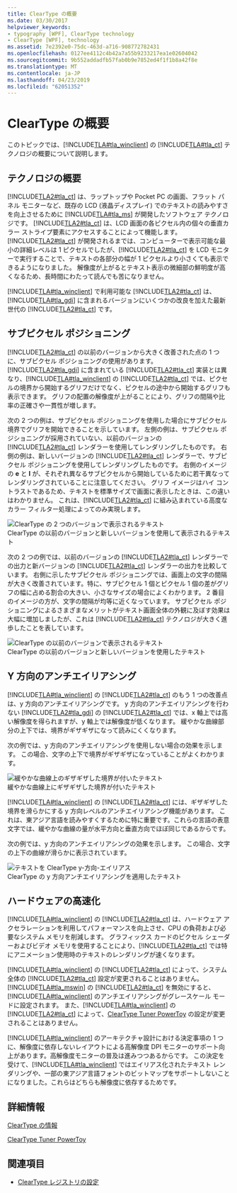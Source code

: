 ```yaml
---
title: ClearType の概要
ms.date: 03/30/2017
helpviewer_keywords:
- typography [WPF], ClearType technology
- ClearType [WPF], technology
ms.assetid: 7e2392e0-75dc-463d-a716-908772782431
ms.openlocfilehash: 0127ee4112c4b42a7a55b9233217ea1e02604042
ms.sourcegitcommit: 9b552addadfb57fab0b9e7852ed4f1f1b8a42f8e
ms.translationtype: MT
ms.contentlocale: ja-JP
ms.lasthandoff: 04/23/2019
ms.locfileid: "62051352"
---
```

# <a name="cleartype-overview"></a>ClearType の概要
このトピックでは、[!INCLUDE[TLA#tla_winclient](../../../../includes/tlasharptla-winclient-md.md)] の [!INCLUDE[TLA#tla_ct](../../../../includes/tlasharptla-ct-md.md)] テクノロジの概要について説明します。  

<a name="overview"></a>   
## <a name="technology-overview"></a>テクノロジの概要  
 [!INCLUDE[TLA2#tla_ct](../../../../includes/tla2sharptla-ct-md.md)] は、ラップトップや Pocket PC の画面、フラット パネル モニターなど、既存の LCD (液晶ディスプレイ) でのテキストの読みやすさを向上させるために [!INCLUDE[TLA#tla_ms](../../../../includes/tlasharptla-ms-md.md)] が開発したソフトウェア テクノロジです。  [!INCLUDE[TLA2#tla_ct](../../../../includes/tla2sharptla-ct-md.md)] は、LCD 画面の各ピクセル内の個々の垂直カラー ストライプ要素にアクセスすることによって機能します。 [!INCLUDE[TLA2#tla_ct](../../../../includes/tla2sharptla-ct-md.md)] が開発されるまでは、コンピューターで表示可能な最小の詳細レベルは 1 ピクセルでしたが、[!INCLUDE[TLA2#tla_ct](../../../../includes/tla2sharptla-ct-md.md)] を LCD モニターで実行することで、テキストの各部分の幅が 1 ピクセルより小さくても表示できるようになりました。 解像度が上がるとテキスト表示の微細部の鮮明度が高くなるため、長時間にわたって読んでも苦になりません。  
  
 [!INCLUDE[TLA#tla_winclient](../../../../includes/tlasharptla-winclient-md.md)] で利用可能な [!INCLUDE[TLA2#tla_ct](../../../../includes/tla2sharptla-ct-md.md)] は、[!INCLUDE[TLA#tla_gdi](../../../../includes/tlasharptla-gdi-md.md)] に含まれるバージョンにいくつかの改良を加えた最新世代の [!INCLUDE[TLA2#tla_ct](../../../../includes/tla2sharptla-ct-md.md)] です。  
  
<a name="sub-pixel_positioning"></a>   
## <a name="sub-pixel-positioning"></a>サブピクセル ポジショニング  
 [!INCLUDE[TLA2#tla_ct](../../../../includes/tla2sharptla-ct-md.md)] の以前のバージョンから大きく改善された点の 1 つに、サブピクセル ポジショニングの使用があります。 [!INCLUDE[TLA2#tla_gdi](../../../../includes/tla2sharptla-gdi-md.md)] に含まれている [!INCLUDE[TLA2#tla_ct](../../../../includes/tla2sharptla-ct-md.md)] 実装とは異なり、[!INCLUDE[TLA#tla_winclient](../../../../includes/tlasharptla-winclient-md.md)] の [!INCLUDE[TLA2#tla_ct](../../../../includes/tla2sharptla-ct-md.md)] では、ピクセルの境界から開始するグリフだけでなく、ピクセルの途中から開始するグリフも表示できます。 グリフの配置の解像度が上がることにより、グリフの間隔や比率の正確さや一貫性が増します。  
  
 次の 2 つの例は、サブピクセル ポジショニングを使用した場合にサブピクセル境界でグリフを開始できることを示しています。 左側の例は、サブピクセル ポジショニングが採用されていない、以前のバージョンの [!INCLUDE[TLA2#tla_ct](../../../../includes/tla2sharptla-ct-md.md)] レンダラーを使用してレンダリングしたものです。 右側の例は、新しいバージョンの [!INCLUDE[TLA2#tla_ct](../../../../includes/tla2sharptla-ct-md.md)] レンダラーで、サブピクセル ポジショニングを使用してレンダリングしたものです。 右側のイメージの **e** と **l** が、それぞれ異なるサブピクセルから開始しているために若干異なってレンダリングされていることに注意してください。 グリフ イメージはハイ コントラストであるため、テキストを標準サイズで画面に表示したときは、この違いはわかりません。 これは、[!INCLUDE[TLA2#tla_ct](../../../../includes/tla2sharptla-ct-md.md)] に組み込まれている高度なカラー フィルター処理によってのみ実現します。  
  
 ![ClearType の 2 つのバージョンで表示されるテキスト](./media/wcpsdk-mmgraphics-text-cleartype-overview-01.png "wcpsdk_mmgraphics_text_cleartype_overview_01")  
ClearType の以前のバージョンと新しいバージョンを使用して表示されるテキスト  
  
 次の 2 つの例では、以前のバージョンの [!INCLUDE[TLA2#tla_ct](../../../../includes/tla2sharptla-ct-md.md)] レンダラーでの出力と新バージョンの [!INCLUDE[TLA2#tla_ct](../../../../includes/tla2sharptla-ct-md.md)] レンダラーの出力を比較しています。 右側に示したサブピクセル ポジショニングでは、画面上の文字の間隔が大きく改善されています。特に、サブピクセル 1 個とピクセル 1 個の差がグリフの幅に占める割合の大きい、小さなサイズの場合によくわかります。 2 番目のイメージの方が、文字の間隔が均等に近くなっています。 サブピクセル ポジショニングによるさまざまなメリットがテキスト画面全体の外観に及ぼす効果は大幅に増加しましたが、これは [!INCLUDE[TLA2#tla_ct](../../../../includes/tla2sharptla-ct-md.md)] テクノロジが大きく進歩したことを表しています。  
  
 ![ClearType の以前のバージョンで表示されるテキスト](./media/wcpsdk-mmgraphics-text-cleartype-overview-02.png "wcpsdk_mmgraphics_text_cleartype_overview_02")  
ClearType の以前のバージョンと新しいバージョンを使用したテキスト  
  
<a name="y-direction_antialiasing"></a>   
## <a name="y-direction-antialiasing"></a>Y 方向のアンチエイリアシング  
 [!INCLUDE[TLA#tla_winclient](../../../../includes/tlasharptla-winclient-md.md)] の [!INCLUDE[TLA2#tla_ct](../../../../includes/tla2sharptla-ct-md.md)] のもう 1 つの改善点は、y 方向のアンチエイリアシングです。 y 方向のアンチエイリアシングを行わない [!INCLUDE[TLA2#tla_gdi](../../../../includes/tla2sharptla-gdi-md.md)] の [!INCLUDE[TLA2#tla_ct](../../../../includes/tla2sharptla-ct-md.md)] では、x 軸上では高い解像度を得られますが、y 軸上では解像度が低くなります。 緩やかな曲線部分の上下では、境界がギザギザになって読みにくくなります。  
  
 次の例では、y 方向のアンチエイリアシングを使用しない場合の効果を示します。 この場合、文字の上下で境界がギザギザになっていることがよくわかります。  
  
 ![緩やかな曲線上のギザギザした境界が付いたテキスト](./media/wcpsdk-mmgraphics-text-cleartype-overview-03.png "wcpsdk_mmgraphics_text_cleartype_overview_03")  
緩やかな曲線上にギザギザした境界が付いたテキスト  
  
 [!INCLUDE[TLA#tla_winclient](../../../../includes/tlasharptla-winclient-md.md)] の [!INCLUDE[TLA2#tla_ct](../../../../includes/tla2sharptla-ct-md.md)] には、ギザギザした境界を滑らかにする y 方向レベルのアンチエイリアシング機能があります。 これは、東アジア言語を読みやすくするために特に重要です。これらの言語の表意文字では、緩やかな曲線の量が水平方向と垂直方向でほぼ同じであるからです。  
  
 次の例では、y 方向のアンチエイリアシングの効果を示します。 この場合、文字の上下の曲線が滑らかに表示されています。  
  
 ![テキストを ClearType y&#45;方向&#45;エイリアス](./media/wcpsdk-mmgraphics-text-cleartype-overview-04.png "wcpsdk_mmgraphics_text_cleartype_overview_04")  
ClearType の y 方向アンチエイリアシングを適用したテキスト  
  
<a name="hardware_acceleration"></a>   
## <a name="hardware-acceleration"></a>ハードウェアの高速化  
 [!INCLUDE[TLA#tla_winclient](../../../../includes/tlasharptla-winclient-md.md)] の [!INCLUDE[TLA2#tla_ct](../../../../includes/tla2sharptla-ct-md.md)] は、ハードウェア アクセラレーションを利用してパフォーマンスを向上させ、CPU の負荷および必要なシステム メモリを削減します。 グラフィックス カードのピクセル シェーダーおよびビデオ メモリを使用することにより、[!INCLUDE[TLA2#tla_ct](../../../../includes/tla2sharptla-ct-md.md)] では特にアニメーション使用時のテキストのレンダリングが速くなります。  
  
 [!INCLUDE[TLA#tla_winclient](../../../../includes/tlasharptla-winclient-md.md)] の [!INCLUDE[TLA2#tla_ct](../../../../includes/tla2sharptla-ct-md.md)] によって、システム全体の [!INCLUDE[TLA2#tla_ct](../../../../includes/tla2sharptla-ct-md.md)] 設定が変更されることはありません。 [!INCLUDE[TLA#tla_mswin](../../../../includes/tlasharptla-mswin-md.md)] の [!INCLUDE[TLA2#tla_ct](../../../../includes/tla2sharptla-ct-md.md)] を無効にすると、[!INCLUDE[TLA#tla_winclient](../../../../includes/tlasharptla-winclient-md.md)] のアンチエイリアシングがグレースケール モードに設定されます。 また、[!INCLUDE[TLA#tla_winclient](../../../../includes/tlasharptla-winclient-md.md)] の [!INCLUDE[TLA2#tla_ct](../../../../includes/tla2sharptla-ct-md.md)] によって、[ClearType Tuner PowerToy](https://www.microsoft.com/typography/ClearTypePowerToy.mspx) の設定が変更されることはありません。  
  
 [!INCLUDE[TLA#tla_winclient](../../../../includes/tlasharptla-winclient-md.md)] のアーキテクチャ設計における決定事項の 1 つに、解像度に依存しないレイアウトによる高解像度 DPI モニターのサポート向上があります。高解像度モニターの普及は進みつつあるからです。 この決定を受けて、[!INCLUDE[TLA#tla_winclient](../../../../includes/tlasharptla-winclient-md.md)] ではエイリアス化されたテキスト レンダリングや、一部の東アジア言語フォントのビットマップをサポートしないことになりました。これらはどちらも解像度に依存するためです。  
  
<a name="further_information"></a>   
## <a name="further-information"></a>詳細情報  
 [ClearType の情報](https://www.microsoft.com/typography/ClearTypeInfo.mspx)  
  
 [ClearType Tuner PowerToy](https://www.microsoft.com/typography/ClearTypePowerToy.mspx)  
  
## <a name="see-also"></a>関連項目

- [ClearType レジストリの設定](cleartype-registry-settings.md)
